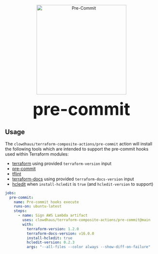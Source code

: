 <p align="center">
  <img src="../.github/images/pre-commit.svg " alt="Pre-Commit" height="296px">
</p>
<h1 style="font-size: 56px; margin: 0; padding: 0;" align="center">
  pre-commit
</h1>

## Usage

The `clowdhaus/terraform-composite-actions/pre-commit` action will install the following tools which are intended to support the pre-commit hooks used within Terraform modules:

- [terraform](https://github.com/hashicorp/terraform) using provided `terraform-version` input
- [pre-commit](https://github.com/pre-commit/pre-commit)
- [tflint](https://github.com/terraform-linters/tflint)
- [terraform-docs](https://github.com/terraform-docs/terraform-docs) using provided `terraform-docs-version` input
- [hcledit](https://github.com/minamijoyo/hcledit) when `install-hcledit` is `true` (and `hcledit-version` to support)

```yml
jobs:
  pre-commit:
    name: Pre-commit hooks execute
    runs-on: ubuntu-latest
    steps:
      - name: Sign AWS Lambda artifact
        uses: clowdhaus/terraform-composite-actions/pre-commit@main
        with:
          terraform-version: 1.2.0
          terraform-docs-version: v16.0.0
          install-hcledit: true
          hcledit-version: 0.2.3
          args: "--all-files --color always --show-diff-on-failure"
```
